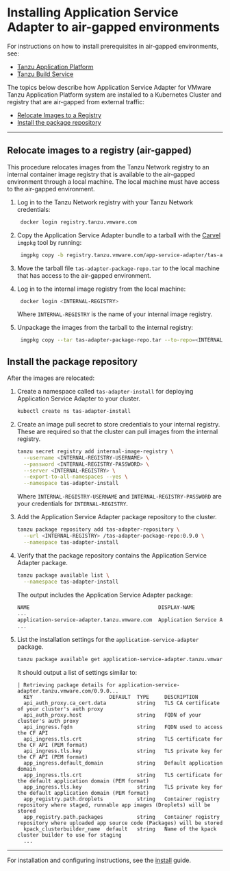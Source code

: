 # Installing Application Service Adapter to air-gapped environments 

For instructions on how to install prerequisites in air-gapped environments, see:

* [Tanzu Application Platform](https://docs.vmware.com/en/Tanzu-Application-Platform/1.1/tap/GUID-install.html) 
* [Tanzu Build Service](https://docs.vmware.com/en/Tanzu-Build-Service/1.5/vmware-tanzu-build-service/GUID-installing-no-kapp.html#installation-to-air-gapped-environment)

The topics below describe how Application Service Adapter for VMware Tanzu Application Platform system are installed to a Kubernetes Cluster and registry that are air-gapped from external traffic:

* [Relocate Images to a Registry](#relocate-images-to-registry)
* [Install the package repository](#install-package-repo) 

----

## <a id="relocate-images-to-registry"></a>Relocate images to a registry (air-gapped)

This procedure relocates images from the Tanzu Network registry to an internal container image registry that is available to the air-gapped environment through a local machine.
The local machine must have access to the air-gapped environment.

1. Log in to the Tanzu Network registry with your Tanzu Network credentials:
   ```bash
    docker login registry.tanzu.vmware.com
   ```
   
2. Copy the Application Service Adapter bundle to a tarball with the [Carvel](https://carvel.dev/imgpkg/) `imgpkg` tool by running:
   ```bash
    imgpkg copy -b registry.tanzu.vmware.com/app-service-adapter/tas-adapter-package-repo:0.9.0 --to-tar tas-adapter-package-repo.tar
   ```
3. Move the tarball file `tas-adapter-package-repo.tar` to the local machine that has access to the air-gapped environment.

4. Log in to the internal image registry from the local machine:
   ```bash
    docker login <INTERNAL-REGISTRY>
   ```

   Where `INTERNAL-REGISTRY` is the name of your internal image registry.

5. Unpackage the images from the tarball to the internal registry:
   ```bash
    imgpkg copy --tar tas-adapter-package-repo.tar --to-repo=<INTERNAL-REGISTRY> /tas-adapter-package-repo
   ```

## <a id="install-package-repo"></a>Install the package repository

After the images are relocated:

1. Create a namespace called `tas-adapter-install` for deploying Application Service Adapter to your cluster.

    ```bash
    kubectl create ns tas-adapter-install
    ```

2. Create an image pull secret to store credentials to your internal registry. These are required so that the cluster can pull images from the internal registry.

    ```bash
    tanzu secret registry add internal-image-registry \
      --username <INTERNAL-REGISTRY-USERNAME> \
      --password <INTERNAL-REGISTRY-PASSWORD> \
      --server <INTERNAL-REGISTRY> \
      --export-to-all-namespaces --yes \
      --namespace tas-adapter-install
    ```

   Where `INTERNAL-REGISTRY-USERNAME` and `INTERNAL-REGISTRY-PASSWORD` are your credentials for `INTERNAL-REGISTRY`.

3. Add the Application Service Adapter package repository to the cluster.

    ```bash
    tanzu package repository add tas-adapter-repository \
      --url <INTERNAL-REGISTRY> /tas-adapter-package-repo:0.9.0 \
      --namespace tas-adapter-install
    ```
4. Verify that the package repository contains the Application Service Adapter package.

    ```bash
    tanzu package available list \
      --namespace tas-adapter-install
    ```

   The output includes the Application Service Adapter package:

    ```bash
    NAME                                          DISPLAY-NAME                 SHORT-DESCRIPTION                                                   LATEST-VERSION
    ...
    application-service-adapter.tanzu.vmware.com  Application Service Adapter  Application Service Adapter for VMware Tanzu Application Platform  0.9.0
    ...
    ```

5. List the installation settings for the `application-service-adapter` package.

    ```bash
    tanzu package available get application-service-adapter.tanzu.vmware.com/0.9.0 --values-schema --namespace tas-adapter-install
    ```

   It should output a list of settings similar to:

    ```
    | Retrieving package details for application-service-adapter.tanzu.vmware.com/0.9.0...
      KEY                         DEFAULT  TYPE     DESCRIPTION
      api_auth_proxy.ca_cert.data          string   TLS CA certificate of your cluster's auth proxy
      api_auth_proxy.host                  string   FQDN of your cluster's auth proxy
      api_ingress.fqdn                     string   FQDN used to access the CF API
      api_ingress.tls.crt                  string   TLS certificate for the CF API (PEM format)
      api_ingress.tls.key                  string   TLS private key for the CF API (PEM format)
      app_ingress.default_domain           string   Default application domain
      app_ingress.tls.crt                  string   TLS certificate for the default application domain (PEM format)
      app_ingress.tls.key                  string   TLS private key for the default application domain (PEM format)
      app_registry.path.droplets           string   Container registry repository where staged, runnable app images (Droplets) will be stored
      app_registry.path.packages           string   Container registry repository where uploaded app source code (Packages) will be stored
      kpack_clusterbuilder_name  default   string   Name of the kpack cluster builder to use for staging
      ...
    ```

---

For installation and configuring instructions, see the [install](install.md) guide.